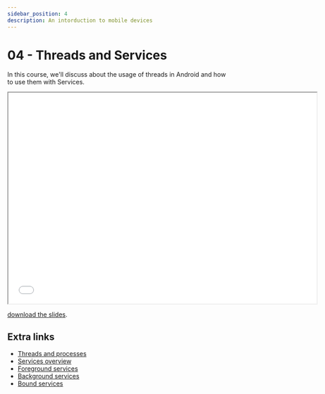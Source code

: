 ```yaml
---
sidebar_position: 4
description: An intorduction to mobile devices
---
```


# 04 - Threads and Services

In this course, we'll discuss about the usage of threads in Android and how to use them with Services.

<iframe src="/cours/mdad_4.pdf" loading="lazy" width="700" height="480">
    Impossible to show the pdf
</iframe>

<a href="/cours/mdad_4.pdf">download the slides</a>.

## Extra links

- <a href="https://developer.android.com/guide/components/processes-and-threads">Threads and processes</a>
- <a href="https://developer.android.com/develop/background-work/services">Services overview</a>
- <a href="https://developer.android.com/develop/background-work/services/foreground-services">Foreground services</a>
- <a href="https://developer.android.com/training/run-background-service/create-service">Background services</a>
- <a href="https://developer.android.com/develop/background-work/services/bound-services">Bound services</a>